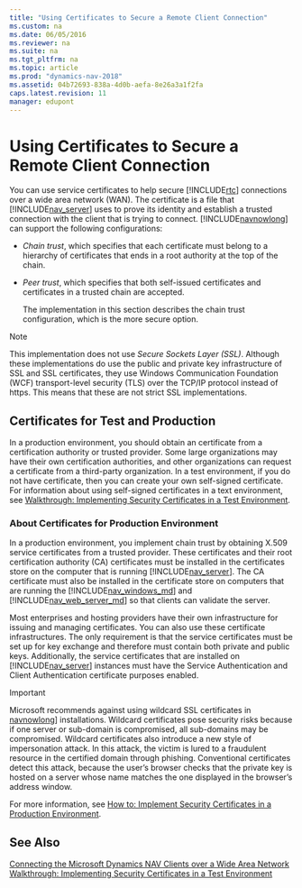 ```yaml
---
title: "Using Certificates to Secure a Remote Client Connection"
ms.custom: na
ms.date: 06/05/2016
ms.reviewer: na
ms.suite: na
ms.tgt_pltfrm: na
ms.topic: article
ms.prod: "dynamics-nav-2018"
ms.assetid: 04b72693-838a-4d0b-aefa-8e26a3a1f2fa
caps.latest.revision: 11
manager: edupont
---
```

# Using Certificates to Secure a Remote Client Connection
You can use service certificates to help secure [!INCLUDE[rtc](includes/rtc_md.md)] connections over a wide area network \(WAN\). The certificate is a file that [!INCLUDE[nav_server](includes/nav_server_md.md)] uses to prove its identity and establish a trusted connection with the client that is trying to connect. [!INCLUDE[navnowlong](includes/navnowlong_md.md)] can support the following configurations:  
  
- *Chain trust*, which specifies that each certificate must belong to a hierarchy of certificates that ends in a root authority at the top of the chain.  
  
- *Peer trust*, which specifies that both self-issued certificates and certificates in a trusted chain are accepted.  
  
  The implementation in this section describes the chain trust configuration, which is the more secure option.  
  
> [!NOTE]  
>  This implementation does not use *Secure Sockets Layer \(SSL\)*. Although these implementations do use the public and private key infrastructure of SSL and SSL certificates, they use Windows Communication Foundation \(WCF\) transport-level security \(TLS\) over the TCP/IP protocol instead of https. This means that these are not strict SSL implementations.  
  
## Certificates for Test and Production  
 In a production environment, you should obtain an certificate from a certification authority or trusted provider. Some large organizations may have their own certification authorities, and other organizations can request a certificate from a third-party organization. In a test environment, if you do not have certificate, then you can create your own self-signed certificate. For information about using self-signed certificates in a text environment, see [Walkthrough: Implementing Security Certificates in a Test Environment](Walkthrough--Implementing-Security-Certificates-in-a-Test-Environment.md).  
  
###  <a name="AboutProdCerts"></a> About Certificates for Production Environment  
 In a production environment, you implement chain trust by obtaining X.509 service certificates from a trusted provider. These certificates and their root certification authority \(CA\) certificates must be installed in the certificates store on the computer that is running [!INCLUDE[nav_server](includes/nav_server_md.md)]. The CA certificate must also be installed in the certificate store on computers that are running the [!INCLUDE[nav_windows_md](includes/nav_windows_md.md)] and [!INCLUDE[nav_web_server_md](includes/nav_web_server_md.md)] so that clients can validate the server.  
  
 Most enterprises and hosting providers have their own infrastructure for issuing and managing certificates. You can also use these certificate infrastructures. The only requirement is that the service certificates must be set up for key exchange and therefore must contain both private and public keys. Additionally, the service certificates that are installed on [!INCLUDE[nav_server](includes/nav_server_md.md)] instances must have the Service Authentication and Client Authentication certificate purposes enabled.  

> [!IMPORTANT]
> Microsoft recommends against using wildcard SSL certificates in [navnowlong](includes/navnowlong_md.md)] installations. Wildcard certificates pose security risks because if one server or sub-domain is compromised, all sub-domains may be compromised. Wildcard certificates also introduce a new style of impersonation attack. In this attack, the victim is lured to a fraudulent resource in the certified domain through phishing. Conventional certificates detect this attack, because the user’s browser checks that the private key is hosted on a server whose name matches the one displayed in the browser’s address window. 
  
 For more information, see [How to: Implement Security Certificates in a Production Environment](How-to--Implement-Security-Certificates-in-a-Production-Environment.md).  
  
## See Also  
 [Connecting the Microsoft Dynamics NAV Clients over a Wide Area Network](Connecting-the-Microsoft-Dynamics-NAV-Clients-over-a-Wide-Area-Network.md)   
 [Walkthrough: Implementing Security Certificates in a Test Environment](Walkthrough--Implementing-Security-Certificates-in-a-Test-Environment.md)